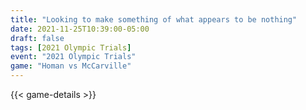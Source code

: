 ```yaml
---
title: "Looking to make something of what appears to be nothing"
date: 2021-11-25T10:39:00-05:00
draft: false
tags: [2021 Olympic Trials]
event: "2021 Olympic Trials"
game: "Homan vs McCarville"
---
```

{{< game-details >}}
<!--more--> 